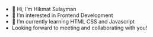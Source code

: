 - 👋 Hi, I’m Hikmat Sulayman
- 👀 I’m interested in Frontend Development
- 🌱 I’m currently learning HTML CSS and Javascript
- Looking forward to meeting and collaborating with you!
